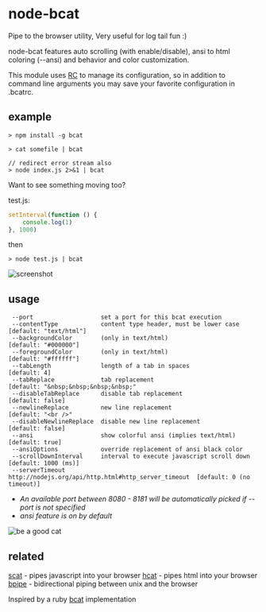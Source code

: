 # node-bcat
Pipe to the browser utility, Very useful for log tail fun :)

node-bcat features auto scrolling (with enable/disable), ansi to html coloring (--ansi) and behavior and color customization.

This module uses [RC](https://github.com/dominictarr/rc) to manage its configuration, so in addition to command line arguments you may save your favorite configuration in .bcatrc. 

## example
```
> npm install -g bcat

> cat somefile | bcat

// redirect error stream also
> node index.js 2>&1 | bcat
```
Want to see something moving too?

test.js:
```js
setInterval(function () {
	console.log(1)
}, 1000)
```
then
```
> node test.js | bcat
```
![screenshot](https://raw.github.com/kessler/static/master/node-bcat.png)

## usage
```
 --port                   set a port for this bcat execution
 --contentType            content type header, must be lower case      [default: "text/html"]
 --backgroundColor        (only in text/html)                          [default: "#000000"]
 --foregroundColor        (only in text/html)                          [default: "#ffffff"]
 --tabLength              length of a tab in spaces                    [default: 4]
 --tabReplace             tab replacement                              [default: "&nbsp;&nbsp;&nbsp;&nbsp;"
 --disableTabReplace      disable tab replacement                      [default: false]
 --newlineReplace         new line replacement                         [default: "<br />"
 --disableNewlineReplace  disable new line replacement                 [default: false]
 --ansi                   show colorful ansi (implies text/html)       [default: true]
 --ansiOptions            override replacement of ansi black color
 --scrollDownInterval     interval to execute javascript scroll down   [default: 1000 (ms)]
 --serverTimeout          http://nodejs.org/api/http.html#http_server_timeout  [default: 0 (no timeout)]
```
- _An available port between 8080 - 8181 will be automatically picked if --port is not specified_
- _ansi feature is on by default_

![be a good cat](https://raw.github.com/kessler/static/master/bcat.jpg)

## related
[scat](https://github.com/hughsk/scat) - pipes javascript into your browser [hcat](https://github.com/kessler/node-hcat) - pipes html into your browser
[bpipe](https://github.com/Marak/bpipe) - bidirectional piping between unix and the browser

Inspired by a ruby [bcat](https://github.com/rtomayko/bcat) implementation
